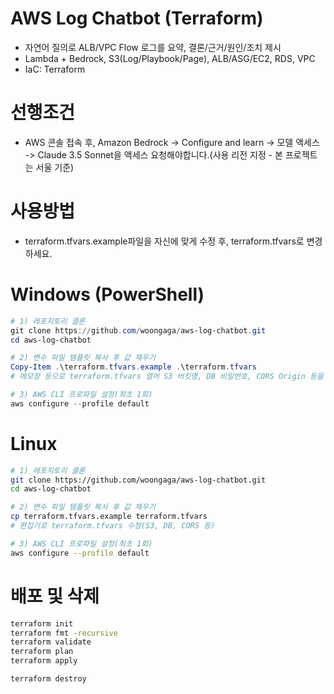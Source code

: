 # AWS Log Chatbot (Terraform)
- 자연어 질의로 ALB/VPC Flow 로그를 요약, 결론/근거/원인/조치 제시
- Lambda + Bedrock, S3(Log/Playbook/Page), ALB/ASG/EC2, RDS, VPC
- IaC: Terraform

# 선행조건
- AWS 콘솔 접속 후, Amazon Bedrock -> Configure and learn -> 모델 액세스 -> Claude 3.5 Sonnet을 액세스 요청해야합니다.(사용 리전 지정 - 본 프로젝트는 서울 기준)

# 사용방법
- terraform.tfvars.example파일을 자신에 맞게 수정 후, terraform.tfvars로 변경하세요.

# Windows (PowerShell)
```powershell
# 1) 레포지토리 클론
git clone https://github.com/woongaga/aws-log-chatbot.git
cd aws-log-chatbot

# 2) 변수 파일 템플릿 복사 후 값 채우기
Copy-Item .\terraform.tfvars.example .\terraform.tfvars
# 메모장 등으로 terraform.tfvars 열어 S3 버킷명, DB 비밀번호, CORS Origin 등을 입력

# 3) AWS CLI 프로파일 설정(최초 1회)
aws configure --profile default
```

# Linux
```bash
# 1) 레포지토리 클론
git clone https://github.com/woongaga/aws-log-chatbot.git
cd aws-log-chatbot

# 2) 변수 파일 템플릿 복사 후 값 채우기
cp terraform.tfvars.example terraform.tfvars
# 편집기로 terraform.tfvars 수정(S3, DB, CORS 등)

# 3) AWS CLI 프로파일 설정(최초 1회)
aws configure --profile default
```

# 배포 및 삭제
```bash
terraform init
terraform fmt -recursive
terraform validate
terraform plan
terraform apply

terraform destroy
```
